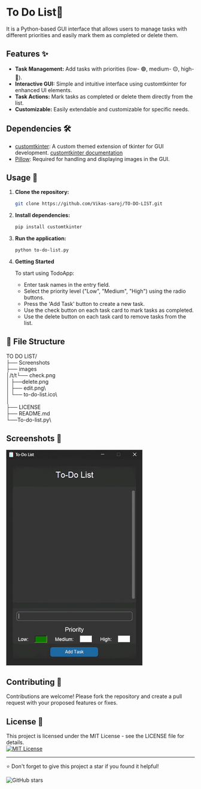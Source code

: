 # To Do List📝

It is a Python-based GUI interface that allows users to manage tasks with different priorities and easily mark them as completed or delete them.


## Features ✨

- **Task Management:** Add tasks with priorities (low- 🟢, medium- 🟡, high- 🔴).
- **Interactive GUI:** Simple and intuitive interface using customtkinter for enhanced UI elements.
- **Task Actions:** Mark tasks as completed or delete them directly from the list.
- **Customizable:** Easily extendable and customizable for specific needs.


## Dependencies 🛠️

- [customtkinter](https://github.com/tomschimansky/customtkinter): A custom themed extension of tkinter for GUI development. [customtkinter documentation](https://customtkinter.tomschimansky.com/)
- [Pillow](https://python-pillow.org): Required for handling and displaying images in the GUI.

## Usage 🚀

1. **Clone the repository:**
   ```bash
   git clone https://github.com/Vikas-saroj/TO-DO-LIST.git
   ```

2. **Install dependencies:**

   ```bash
   pip install customtkinter
   ```
3. **Run the application:**

   ```bash
   python to-do-list.py
   ```
4. **Getting Started**

   To start using TodoApp:
   
   - Enter task names in the entry field.
   - Select the priority level ("Low", "Medium", "High") using the radio buttons.
   - Press the 'Add Task' button to create a new task.
   - Use the check button on each task card to mark tasks as completed.
   - Use the delete button on each task card to remove tasks from the list.

## 📂 File Structure
   TO DO LIST/\
   ├── Screenshots\
   ├── images\
   │/t/t└── check.png\
   │      ├──delete.png\
   │      ├── edit.png\      
   │      └── to-do-list.ico\  
   │\
   ├── LICENSE\
   ├── README.md\
   └──To-do-list.py\
    
## Screenshots 📸

   ![Screenshot](https://github.com/Vikas-saroj/TO-DO-LIST/blob/main/Screenshots/todo.gif)


## Contributing 🤝
Contributions are welcome! Please fork the repository and create a pull request with your proposed features or fixes.

## License 📄
This project is licensed under the MIT License - see the LICENSE file for details.\
[![MIT License](https://img.shields.io/github/license/Vikas-saroj/TO-DO-LIST)](https://github.com/Vikas-saroj/TO-DO-LIST/blob/main/LICENSE)

---

⭐️ Don't forget to give this project a star if you found it helpful!

![GitHub stars](https://img.shields.io/github/stars/Vikas-saroj/TO-DO-LIST?style=social)

